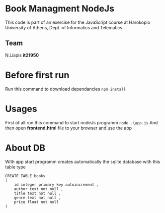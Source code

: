 # Book Managment NodeJs

This code is part of an exercise for the JavaScript course at Harokopio
University of Athens, Dept. of Informatics and Telematics.

## Team

N.Liapis <b>it21950</b>    

# Before first run

Run this command to download dependancies 
``` npm install ```

# Usages

First of all run this command to start nodeJs programm 
``` node .\app.js ```
And then open <b>frontend.html</b> file to your browser and use the app 

# About DB

With app start programm creates automatically the sqlite database with this table type 
``` 
CREATE TABLE books 
(
    id integer primary key autoincrement , 
    author text not null , 
    title text not null , 
    genre text not null , 
    price float not null 
)
```